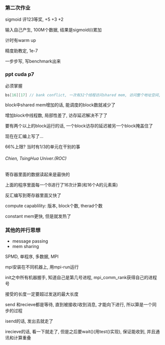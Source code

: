 ### 第二次作业

sigmoid 评123等奖, +5 +3 +2

输入自己产生, 100M个数据, 结果是sigmoid(i)累加

计时有warm up

精度助教定, 1e-7

一步步写, 写benchmark出来

### ppt cuda p7

必须掌握

```c
bs[16][17] // bank conflict, 一次有32个线程访问shared mem, 访问整个地址空间, 0-31 属于32个bank, 按cache理解就好, 如果同时访问一个bank, 需要排队, 错开就很少排队了, 但是所有人都查一个也不用排队
```
block中shared mem增加的话, 能调度的block数就减少了

增加block中线程数, 局部性差了, 访存延迟解决不了了

要有两个以上的block运行的话, 一个block访存的延迟被另一个block掩盖住了

现在在汇编上写了...

66%上限? 当时有1/3的单元在干别的事

###### Chien, TsingHua Univer.(ROC)

寄存器里面的数据读起来是最快的

上面的程序里面每一个B进行了16次计算(和16个A的元素乘)

反汇编写到寄存器里面又快了

compute capablility: 版本, block个数, therad个数

constant mem更快, 但是就发热了

### 其他的并行思想

 - message passing
 - mem sharing

SPMD, 单程序, 多数据, MPI

mpi安装在不同机器上, 用mpi-run运行

init之中所有机器握手, 知道自己是第几号进程, mpi_comm_rank获得自己的进程号

接受的长度一定要超过发送的最大长度

send 和recieve都是等待, 直到被接收/收到消息, 才能向下进行, 所以算是一个同步的过程

isend的话, 发出去就走了

irecieve的话, 看一下就走了, 但是之后要wait()(用test()实现), 保证能收到, 并且通讯和计算重叠
